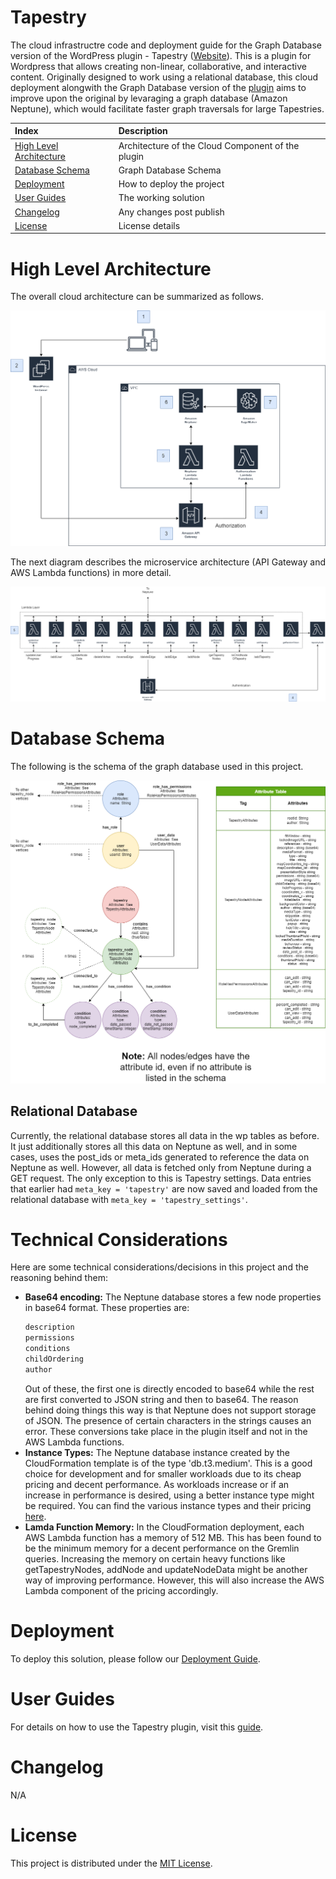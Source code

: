 # Tapestry

The cloud infrastructre code and deployment guide for the Graph Database version of the WordPress plugin - Tapestry ([Website](https://www.home.tapestry-tool.com/)). This is a plugin for Wordpress that allows creating non-linear, collaborative, and interactive content. Originally designed to work using a relational database, this cloud deployment alongwith the Graph Database version of the [plugin](https://github.com/UBC-CIC/tapestry-wp-graphDB) aims to improve upon the original by levaraging a graph database (Amazon Neptune), which would facilitate faster graph traversals for large Tapestries.

| Index                                                 | Description                                               |
|:------------------------------------------------------|:----------------------------------------------------------| 
| [High Level Architecture](#High-Level-Architecture)   | Architecture of the Cloud Component of the plugin         |
| [Database Schema](#database-schema)                   | Graph Database Schema                                     |
| [Deployment](#deployment)                             | How to deploy the project                                 |
| [User Guides](#User-Guides)                           | The working solution                                      |
| [Changelog](#Changelog)                               | Any changes post publish                                  |
| [License](#License)                                   | License details                                           |


# High Level Architecture
The overall cloud architecture can be summarized as follows.

![Architecture1](docs/images/arch.png)

The next diagram describes the microservice architecture (API Gateway and AWS Lambda functions) in more detail.

![Architecture2](docs/images/arch2.png)

# Database Schema
The following is the schema of the graph database used in this project.

![Schema](docs/images/schema.png "Schema")

## Relational Database
Currently, the relational database stores all data in the wp tables as before. It just additionally stores all this data on Neptune as well, and in some cases, uses the post_ids or meta_ids generated to reference the data on Neptune as well. However, all data is fetched only from Neptune during a GET request. The only exception to this is Tapestry settings. Data entries that earlier had `meta_key = 'tapestry'` are now saved and loaded from the relational database with `meta_key = 'tapestry_settings'`. 

# Technical Considerations
Here are some technical considerations/decisions in this project and the reasoning behind them:
* **Base64 encoding:** The Neptune database stores a few node properties in base64 format. These properties are:
  ```bash
  description
  permissions
  conditions
  childOrdering
  author
  ```
  Out of these, the first one is directly encoded to base64 while the rest are first converted to JSON string and then to base64. The reason behind doing things   this way is that Neptune does not support storage of JSON. The presence of certain characters in the strings causes an error. These conversions take place in the plugin itself and not in the AWS Lambda functions.
* **Instance Types:** The Neptune database instance created by the CloudFormation template is of the type 'db.t3.medium'. This is a good choice for development and for smaller workloads due to its cheap pricing and decent performance. As workloads increase or if an increase in performance is desired, using a better instance type might be required. You can find the various instance types and their pricing [here](https://aws.amazon.com/neptune/pricing/).
* **Lamda Function Memory:** In the CloudFormation deployment, each AWS Lambda function has a memory of 512 MB. This has been found to be the minimum memory for a decent performance on the Gremlin queries. Increasing the memory on certain heavy functions like getTapestryNodes, addNode and updateNodeData might be another way of improving performance. However, this will also increase the AWS Lambda component of the pricing accordingly.   

# Deployment
To deploy this solution, please follow our [Deployment Guide](docs/deployment.md).

# User Guides
For details on how to use the Tapestry plugin, visit this [guide](https://www.home.tapestry-tool.com/guides).

# Changelog
N/A

# License
This project is distributed under the [MIT License](LICENSE).
